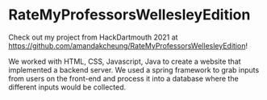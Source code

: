 # RateMyProfessorsWellesleyEdition

Check out my project from HackDartmouth 2021 at https://github.com/amandakcheung/RateMyProfessorsWellesleyEdition!

We worked with HTML, CSS, Javascript, Java to create a website that implemented a backend server. We used a spring framework to grab inputs from users on the front-end and process it into a database where the different inputs would be collected.
